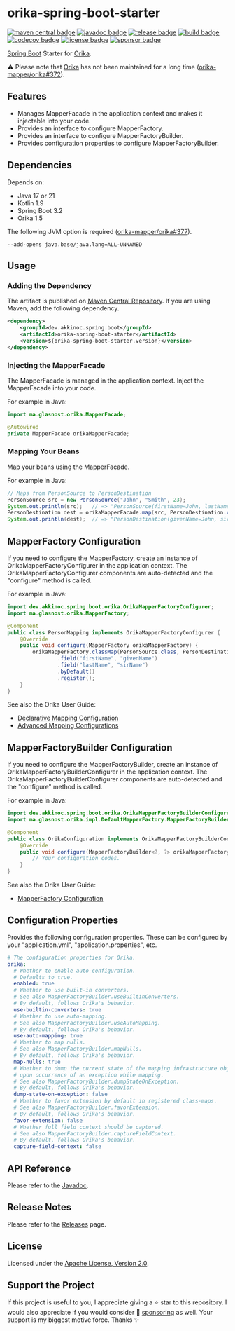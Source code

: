 # orika-spring-boot-starter

[![maven central badge]][maven central]
[![javadoc badge]][javadoc]
[![release badge]][release]
[![build badge]][build]
[![codecov badge]][codecov]
[![license badge]][license]
[![sponsor badge]][sponsor]

[maven central]: https://maven-badges.herokuapp.com/maven-central/dev.akkinoc.spring.boot/orika-spring-boot-starter
[maven central badge]: https://maven-badges.herokuapp.com/maven-central/dev.akkinoc.spring.boot/orika-spring-boot-starter/badge.svg
[javadoc]: https://javadoc.io/doc/dev.akkinoc.spring.boot/orika-spring-boot-starter
[javadoc badge]: https://javadoc.io/badge2/dev.akkinoc.spring.boot/orika-spring-boot-starter/javadoc.svg
[release]: https://github.com/akkinoc/orika-spring-boot-starter/releases
[release badge]: https://img.shields.io/github/v/release/akkinoc/orika-spring-boot-starter?color=brightgreen&sort=semver
[build]: https://github.com/akkinoc/orika-spring-boot-starter/actions/workflows/build.yml
[build badge]: https://github.com/akkinoc/orika-spring-boot-starter/actions/workflows/build.yml/badge.svg
[codecov]: https://codecov.io/gh/akkinoc/orika-spring-boot-starter
[codecov badge]: https://codecov.io/gh/akkinoc/orika-spring-boot-starter/branch/main/graph/badge.svg
[license]: LICENSE.txt
[license badge]: https://img.shields.io/github/license/akkinoc/orika-spring-boot-starter?color=blue
[sponsor]: https://github.com/sponsors/akkinoc
[sponsor badge]: https://img.shields.io/static/v1?logo=github&label=sponsor&message=%E2%9D%A4&color=db61a2

[Spring Boot] Starter for [Orika].

[Spring Boot]: https://spring.io/projects/spring-boot
[Orika]: https://orika-mapper.github.io/orika-docs

⚠️ Please note that [Orika] has not been maintained for a long time ([orika-mapper/orika#372]).

[orika-mapper/orika#372]: https://github.com/orika-mapper/orika/issues/372

## Features

* Manages MapperFacade in the application context and makes it injectable into your code.
* Provides an interface to configure MapperFactory.
* Provides an interface to configure MapperFactoryBuilder.
* Provides configuration properties to configure MapperFactoryBuilder.

## Dependencies

Depends on:

* Java 17 or 21
* Kotlin 1.9
* Spring Boot 3.2
* Orika 1.5

The following JVM option is required ([orika-mapper/orika#377]).

[orika-mapper/orika#377]: https://github.com/orika-mapper/orika/issues/377

```console
--add-opens java.base/java.lang=ALL-UNNAMED
```

## Usage

### Adding the Dependency

The artifact is published on [Maven Central Repository][maven central].
If you are using Maven, add the following dependency.

```xml
<dependency>
    <groupId>dev.akkinoc.spring.boot</groupId>
    <artifactId>orika-spring-boot-starter</artifactId>
    <version>${orika-spring-boot-starter.version}</version>
</dependency>
```

### Injecting the MapperFacade

The MapperFacade is managed in the application context.
Inject the MapperFacade into your code.

For example in Java:

```java
import ma.glasnost.orika.MapperFacade;
```

```java
@Autowired
private MapperFacade orikaMapperFacade;
```

### Mapping Your Beans

Map your beans using the MapperFacade.

For example in Java:

```java
// Maps from PersonSource to PersonDestination
PersonSource src = new PersonSource("John", "Smith", 23);
System.out.println(src);   // => "PersonSource(firstName=John, lastName=Smith, age=23)"
PersonDestination dest = orikaMapperFacade.map(src, PersonDestination.class);
System.out.println(dest);  // => "PersonDestination(givenName=John, sirName=Smith, age=23)"
```

## MapperFactory Configuration

If you need to configure the MapperFactory,
create an instance of OrikaMapperFactoryConfigurer in the application context.
The OrikaMapperFactoryConfigurer components are auto-detected and the "configure" method is called.

For example in Java:

```java
import dev.akkinoc.spring.boot.orika.OrikaMapperFactoryConfigurer;
import ma.glasnost.orika.MapperFactory;

@Component
public class PersonMapping implements OrikaMapperFactoryConfigurer {
    @Override
    public void configure(MapperFactory orikaMapperFactory) {
        orikaMapperFactory.classMap(PersonSource.class, PersonDestination.class)
                .field("firstName", "givenName")
                .field("lastName", "sirName")
                .byDefault()
                .register();
    }
}
```

See also the Orika User Guide:

* [Declarative Mapping Configuration](https://orika-mapper.github.io/orika-docs/mappings-via-classmapbuilder.html)
* [Advanced Mapping Configurations](https://orika-mapper.github.io/orika-docs/advanced-mappings.html)

## MapperFactoryBuilder Configuration

If you need to configure the MapperFactoryBuilder,
create an instance of OrikaMapperFactoryBuilderConfigurer in the application context.
The OrikaMapperFactoryBuilderConfigurer components are auto-detected and the "configure" method is called.

For example in Java:

```java
import dev.akkinoc.spring.boot.orika.OrikaMapperFactoryBuilderConfigurer;
import ma.glasnost.orika.impl.DefaultMapperFactory.MapperFactoryBuilder;

@Component
public class OrikaConfiguration implements OrikaMapperFactoryBuilderConfigurer {
    @Override
    public void configure(MapperFactoryBuilder<?, ?> orikaMapperFactoryBuilder) {
        // Your configuration codes.
    }
}
```

See also the Orika User Guide:

* [MapperFactory Configuration](https://orika-mapper.github.io/orika-docs/mapper-factory.html)

## Configuration Properties

Provides the following configuration properties.
These can be configured by your "application.yml", "application.properties", etc.

```yaml
# The configuration properties for Orika.
orika:
  # Whether to enable auto-configuration.
  # Defaults to true.
  enabled: true
  # Whether to use built-in converters.
  # See also MapperFactoryBuilder.useBuiltinConverters.
  # By default, follows Orika's behavior.
  use-builtin-converters: true
  # Whether to use auto-mapping.
  # See also MapperFactoryBuilder.useAutoMapping.
  # By default, follows Orika's behavior.
  use-auto-mapping: true
  # Whether to map nulls.
  # See also MapperFactoryBuilder.mapNulls.
  # By default, follows Orika's behavior.
  map-nulls: true
  # Whether to dump the current state of the mapping infrastructure objects
  # upon occurrence of an exception while mapping.
  # See also MapperFactoryBuilder.dumpStateOnException.
  # By default, follows Orika's behavior.
  dump-state-on-exception: false
  # Whether to favor extension by default in registered class-maps.
  # See also MapperFactoryBuilder.favorExtension.
  # By default, follows Orika's behavior.
  favor-extension: false
  # Whether full field context should be captured.
  # See also MapperFactoryBuilder.captureFieldContext.
  # By default, follows Orika's behavior.
  capture-field-context: false
```

## API Reference

Please refer to the [Javadoc][javadoc].

## Release Notes

Please refer to the [Releases][release] page.

## License

Licensed under the [Apache License, Version 2.0][license].

## Support the Project

If this project is useful to you, I appreciate giving a ⭐ star to this repository.
I would also appreciate if you would consider 💖 [sponsoring][sponsor] as well.
Your support is my biggest motive force. Thanks ✨
